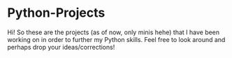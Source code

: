 # Python-Projects

Hi! So these are the projects (as of now, only minis hehe) that I have been working on in order to further my Python skills. Feel free to look around and perhaps drop your ideas/corrections! 
